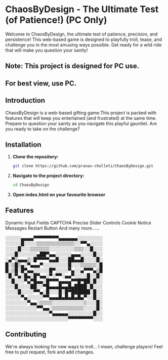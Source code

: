 # ChaosByDesign - The Ultimate Test (of Patience!) (PC Only)

Welcome to ChaosByDesign, the ultimate test of patience, precision, and persistence! This web-based game is designed to playfully troll, tease, and challenge you in the most amusing ways possible. Get ready for a wild ride that will make you question your sanity!

## **Note:** This project is designed for **PC** use.
## For best view, use PC.


## Introduction

ChaosByDesign is a web-based gifting game.This project is packed with features that will keep you entertained (and frustrated) at the same time.  Prepare to question your sanity as you navigate this playful gauntlet. Are you ready to take on the challenge?

## Installation

1.  **Clone the repository:**

    ```bash
    git clone https://github.com/pranav-cholleti/ChaosByDesign.git
    ```

2.  **Navigate to the project directory:**

    ```bash
    cd ChaosByDesign
    ```
    
3.  **Open index.html on your favourite browser**

## Features

Dynamic Input Fields
CAPTCHA
Precise Slider Controls
Cookie Notice
Messages
Restart Button
And many more......

░░░░░▄▄▄▄▀▀▀▀▀▀▀▀▄▄▄▄▄▄░░░░░░░░                                                
░░░░░█░░░░▒▒▒▒▒▒▒▒▒▒▒▒░░▀▀▄░░░░                                                
░░░░█░░░▒▒▒▒▒▒░░░░░░░░▒▒▒░░█░░░                                                
░░░█░░░░░░▄██▀▄▄░░░░░▄▄▄░░░░█░░                                                
░▄▀▒▄▄▄▒░█▀▀▀▀▄▄█░░░██▄▄█░░░░█░                                                
█░▒█▒▄░▀▄▄▄▀░░░░░░░░█░░░▒▒▒▒▒░█                                                
█░▒█░█▀▄▄░░░░░█▀░░░░▀▄░░▄▀▀▀▄▒█                                                
░█░▀▄░█▄░█▀▄▄░▀░▀▀░▄▄▀░░░░█░░█░                                                
░░█░░░▀▄▀█▄▄░█▀▀▀▄▄▄▄▀▀█▀██░█░░                                                
░░░█░░░░██░░▀█▄▄▄█▄▄█▄████░█░░░                                                
░░░░█░░░░▀▀▄░█░░░█░█▀██████░█░░                                                
░░░░░▀▄░░░░░▀▀▄▄▄█▄█▄█▄█▄▀░░█░░                                                
░░░░░░░▀▄▄░▒▒▒▒░░░░░░░░░░▒░░░█░                                                
░░░░░░░░░░▀▀▄▄░▒▒▒▒▒▒▒▒▒▒░░░░█░                                                
░░░░░░░░░░░░░░▀▄▄▄▄▄░░░░░░░░█░░                                               
░░░░░░░░░░░░░░░░░░░░▀▀▀▀▀▀▀▀░░░                                               

## Contributing

We're always looking for new ways to troll... I mean, challenge players! Feel free to pull request, fork and add changes.

